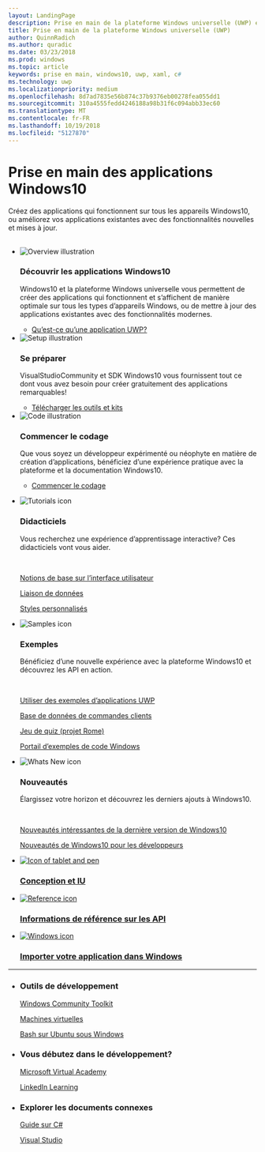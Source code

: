 ```yaml
---
layout: LandingPage
description: Prise en main de la plateforme Windows universelle (UWP) et du développement d’applications pour Windows10.
title: Prise en main de la plateforme Windows universelle (UWP)
author: QuinnRadich
ms.author: quradic
ms.date: 03/23/2018
ms.prod: windows
ms.topic: article
keywords: prise en main, windows10, uwp, xaml, c#
ms.technology: uwp
ms.localizationpriority: medium
ms.openlocfilehash: 8d7ad7835e56b874c37b9376eb00278fea055dd1
ms.sourcegitcommit: 310a4555fedd4246188a98b31f6c094abb33ec60
ms.translationtype: MT
ms.contentlocale: fr-FR
ms.lasthandoff: 10/19/2018
ms.locfileid: "5127870"
---
```

# <a name="get-started-with-windows-10-apps"></a>Prise en main des applications Windows10 
 
Créez des applications qui fonctionnent sur tous les appareils Windows10, ou améliorez vos applications existantes avec des fonctionnalités nouvelles et mises à jour.  
<br>
<ul id="cardtypes-K" class="cardsK panelContent">
    <li>
        <div class="cardSize">
            <div class="cardPadding">
                <div class="card">
                    <div class="cardImageOuter">
                        <div class="cardImage bgdAccent1">
                            <img src="/media/illustrations/biztalk-developer-documentation-1.svg" alt="Overview illustration" data-linktype="external" class="x-hidden-focus">
                        </div>
                    </div>
                    <div class="cardText">
                        <h3>Découvrir les applications Windows10</h3>
                        <p>Windows10 et la plateforme Windows universelle vous permettent de créer des applications qui fonctionnent et s’affichent de manière optimale sur tous les types d’appareils Windows, ou de mettre à jour des applications existantes avec des fonctionnalités modernes.</p>
                        <ul>
                          <li><a href="//docs.microsoft.com/windows/uwp/get-started/universal-application-platform-guide">Qu’est-ce qu’une application UWP?</a></li>
                        </ul>
                    </div>
                </div>
            </div>
        </div>
    </li>
    <li>
        <div class="cardSize">
            <div class="cardPadding">
                <div class="card">
                    <div class="cardImageOuter">
                        <div class="cardImage bgdAccent1">
                            <img src="/media/illustrations/biztalk-host-integration-install-configure.svg" alt="Setup illustration" data-linktype="external" class="x-hidden-focus">
                        </div>
                    </div>
                    <div class="cardText">
                    <h3>Se préparer</h3>
                    <p>VisualStudioCommunity et SDK Windows10 vous fournissent tout ce dont vous avez besoin pour créer gratuitement des applications remarquables!</p>
                    <ul>
                        <li><a href="//docs.microsoft.com/windows/uwp/get-started/get-set-up">Télécharger les outils et kits</a></li>
                    </ul>
                  </div>
                </div>
            </div>
        </div>
    </li>
    <li>
        <div class="cardSize">
            <div class="cardPadding">
                <div class="card">
                    <div class="cardImageOuter">
                        <div class="cardImage bgdAccent1">
                            <img src="/media/illustrations/team-services-dev-ops-test.svg" alt="Code illustration" data-linktype="external" class="x-hidden-focus">
                        </div>
                    </div>
                    <div class="cardText">
                        <h3>Commencer le codage</h3>
                        <p>Que vous soyez un développeur expérimenté ou néophyte en matière de création d’applications, bénéficiez d’une expérience pratique avec la plateforme et la documentation Windows10.</p>
                        <ul>
                            <li><a href="//docs.microsoft.com/windows/uwp/get-started/create-uwp-apps">Commencer le codage</a></li>
                        </ul>
                    </div>
                </div>
            </div>
        </div>
    </li>
</ul>

<ul class="panelContent cardsF">
  <li>
    <div class="cardSize">
        <div class="cardPadding">
            <div class="card">
                <div class="cardImageOuter">
                    <div class="cardImage">
                        <img src="/media/common/i_tasks.svg" alt="Tutorials icon"/>
                    </div>
                </div>
                <div class="cardText">
                    <h3>Didacticiels</h3>
                    <p>Vous recherchez une expérience d’apprentissage interactive? Ces didacticiels vont vous aider.</p>
                    <br>
                    <p><a href="//docs.microsoft.com/windows/uwp/design/basics/xaml-basics-ui">Notions de base sur l’interface utilisateur</a></p>
                    <p><a href="//docs.microsoft.com/windows/uwp/data-binding/xaml-basics-data-binding">Liaison de données</a></p>
                    <p><a href="//docs.microsoft.com/windows/uwp/design/basics/xaml-basics-style">Styles personnalisés</a></p>
                </div>
            </div>
        </div>
    </div>
  </li>
  <li>
    <div class="cardSize">
        <div class="cardPadding">
            <div class="card">
                <div class="cardImageOuter">
                    <div class="cardImage">
                        <img src="/media/common/i_code-samples.svg" alt="Samples icon"/>
                    </div>
                </div>
                <div class="cardText">
                    <h3>Exemples</h3>
                    <p>Bénéficiez d’une nouvelle expérience avec la plateforme Windows10 et découvrez les API en action.</p>
                    <br>
                    <p><a href="//docs.microsoft.com/windows/uwp/get-started/get-uwp-app-samples">Utiliser des exemples d’applications UWP</a></p>
                    <p><a href="//github.com/Microsoft/Windows-appsample-customers-orders-database">Base de données de commandes clients</a></p>
                    <p><a href="//github.com/Microsoft/Windows-appsample-remote-system-sessions">Jeu de quiz (projet Rome)</a></p>
                    <p><a href="//developer.microsoft.com/windows/samples">Portail d’exemples de code Windows</a></p>
                </div>
            </div>
        </div>
    </div>
  </li>
  <li>
    <div class="cardSize">
        <div class="cardPadding">
            <div class="card">
                <div class="cardImageOuter">
                    <div class="cardImage">
                        <img src="/media/common/i_whats-new.svg" alt="Whats New icon"/>
                    </div>
                </div>
                <div class="cardText">
                    <h3>Nouveautés</h3>
                    <p>Élargissez votre horizon et découvrez les derniers ajouts à Windows10.</p>
                    <br>
                    <p><a href="//developer.microsoft.com/windows/windows-10-for-developers">Nouveautés intéressantes de la dernière version de Windows10</a></p>
                    <p><a href="//docs.microsoft.com/windows/uwp/whats-new/windows-10-version-latest">Nouveautés de Windows10 pour les développeurs</a></p>
                </div>
            </div>
        </div>
    </div>
  </li>
</ul>


<div class="container">
    <ul class="cardsY panelContent featuredContent">
       <li>
            <a href="//developer.microsoft.com/windows/apps/design">
                <div class="cardSize">
                    <div class="cardPadding">
                        <div class="card">
                            <div class="cardImageOuter">
                                <div class="cardImage">
                                    <img data-hoverimage="/media/common/i_digital-art.svg" src="/media/common/i_digital-art.svg" alt="Icon of tablet and pen" />
                                </div>
                            </div>
                            <div class="cardText">
                                <h3>Conception et IU</h3>
                            </div>
                        </div>
                    </div>
                </div>
            </a>
        </li>
        <li>
            <a href="//docs.microsoft.com/uwp/">
                <div class="cardSize">
                    <div class="cardPadding">
                        <div class="card">
                            <div class="cardImageOuter">
                                <div class="cardImage">
                                    <img data-hoverimage="/media/common/i_api.svg" src="/media/common/i_api-reference.svg" alt="Reference icon" />
                                </div>
                            </div>
                            <div class="cardText">
                                <h3>Informations de référence sur les API</h3>
                            </div>
                        </div>
                    </div>
                </div>
            </a>
        </li>
        <li>
            <a href="//developer.microsoft.com/windows/bridges">
                <div class="cardSize">
                    <div class="cardPadding">
                        <div class="card">
                            <div class="cardImageOuter">
                                <div class="cardImage">
                                    <img data-hoverimage="/media/hubs/windows/win_try-windows.svg" src="/media/hubs/windows/win_try-windows.png" alt="Windows icon" />
                                </div>
                            </div>
                            <div class="cardText">
                                <h3>Importer votre application dans Windows</h3>
                            </div>
                        </div>
                    </div>
                </div>
            </a>
        </li>
    </ul>
</div>

---

<ul class="panelContent cardsW">
    <li>
        <div class="cardSize">
            <div class="cardPadding">
                <div class="card">
                    <div class="cardText">
                        <h3>Outils de développement</h3>
                        <p><a href="//docs.microsoft.com/windows/uwpcommunitytoolkit/">Windows Community Toolkit</a></p>
                        <p><a href="//developer.microsoft.com/windows/downloads/virtual-machines">Machines virtuelles</a></p>
                        <p><a href="//docs.microsoft.com/windows/wsl/about">Bash sur Ubuntu sous Windows</a></p>
                        </div>
                    </div>
                </div>
            </div>
    </li>
    <li>
        <div class="cardSize">
            <div class="cardPadding">
                <div class="card">
                    <div class="cardText">
                        <h3>Vous débutez dans le développement?</h3>
                        <p><a href="//mva.microsoft.com/training-topics/c-app-development">Microsoft Virtual Academy</a></p>
                        <p><a href="//www.linkedin.com/learning/learning-universal-windows-app-development/welcome">LinkedIn Learning</a></p>
                        </div>
                    </div>
                </div>
            </div>
    </li>
    <li>
        <div class="cardSize">
            <div class="cardPadding">
                <div class="card">
                    <div class="cardText">
                        <h3>Explorer les documents connexes</h3>
                        <p><a href="//docs.microsoft.com/dotnet/csharp/index">Guide sur C#</a></p>
                        <p><a href="//docs.microsoft.com/visualstudio/ide/">Visual Studio</a></p>
                    </div>
                </div>
            </div>
        </div>
    </li>
</ul>